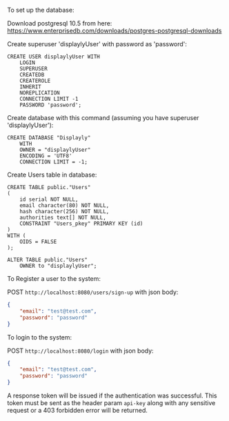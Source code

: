 To set up the database:

Download postgresql 10.5 from here: https://www.enterprisedb.com/downloads/postgres-postgresql-downloads

Create superuser 'displaylyUser' with password as 'password':

```postgresql
CREATE USER displaylyUser WITH
	LOGIN
	SUPERUSER
	CREATEDB
	CREATEROLE
	INHERIT
	NOREPLICATION
	CONNECTION LIMIT -1
	PASSWORD 'password';
```

Create database with this command (assuming you have superuser 'displaylyUser'):

```postgresql
CREATE DATABASE "Displayly"
    WITH
    OWNER = "displaylyUser"
    ENCODING = 'UTF8'
    CONNECTION LIMIT = -1;
```

Create Users table in database:

```postgresql
CREATE TABLE public."Users"
(
    id serial NOT NULL,
    email character(80) NOT NULL,
    hash character(256) NOT NULL,
    authorities text[] NOT NULL,
    CONSTRAINT "Users_pkey" PRIMARY KEY (id)
)
WITH (
    OIDS = FALSE
);

ALTER TABLE public."Users"
    OWNER to "displaylyUser";
```


To Register a user to the system:

POST ``http://localhost:8080/users/sign-up`` with json body:
```json
{
	"email": "test@test.com",
	"password": "password"
}
```
To login to the system:

POST ``http://localhost:8080/login`` with json body:
```json
{
	"email": "test@test.com",
	"password": "password"
}
```
A response token will be issued if the authentication was successful. This token must be sent as the header param ``api-key`` along with any sensitive request or a 403 forbidden error will be returned.